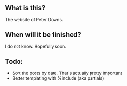 ## What is this? ##
The website of Peter Downs.

## When will it be finished? ##
I do not know. Hopefully soon.

## Todo:
* Sort the posts by date. That's actually pretty important
* Better templating with %include (aka partials)
